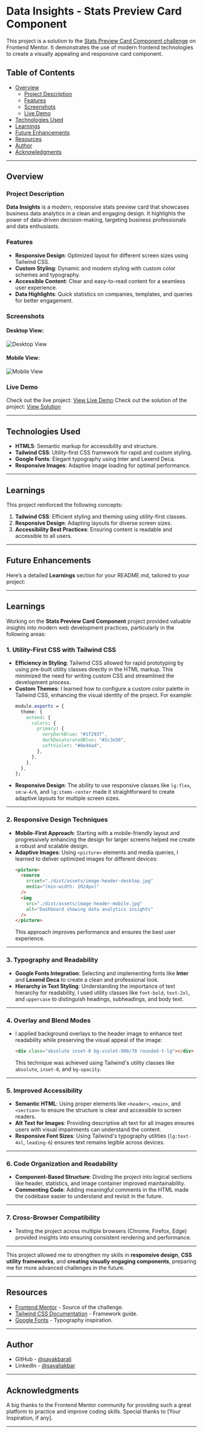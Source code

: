 # Data Insights - Stats Preview Card Component

This project is a solution to the [Stats Preview Card Component challenge](https://www.frontendmentor.io/challenges/stats-preview-card-component-8JqbgoU62) on Frontend Mentor. It demonstrates the use of modern frontend technologies to create a visually appealing and responsive card component.

## Table of Contents

- [Overview](#overview)
  - [Project Description](#project-description)
  - [Features](#features)
  - [Screenshots](#screenshots)
  - [Live Demo](#live-demo)
- [Technologies Used](#technologies-used)
- [Learnings](#learnings)
- [Future Enhancements](#future-enhancements)
- [Resources](#resources)
- [Author](#author)
- [Acknowledgments](#acknowledgments)

---

## Overview

### Project Description

**Data Insights** is a modern, responsive stats preview card that showcases business data analytics in a clean and engaging design. It highlights the power of data-driven decision-making, targeting business professionals and data enthusiasts.

### Features

- **Responsive Design**: Optimized layout for different screen sizes using Tailwind CSS.
- **Custom Styling**: Dynamic and modern styling with custom color schemes and typography.
- **Accessible Content**: Clear and easy-to-read content for a seamless user experience.
- **Data Highlights**: Quick statistics on companies, templates, and queries for better engagement.

### Screenshots

#### Desktop View:

![Desktop View](https://github.com/user-attachments/assets/ccc52c2a-6bc4-4bb8-9545-8caf8a4be5c4)

#### Mobile View:

![Mobile View](https://github.com/user-attachments/assets/84dd61ab-bcb6-41d1-be02-7b8c84051779)

### Live Demo

Check out the live project: [View Live Demo](https://sore-airplane.surge.sh/)
Check out the solution of the project: [View Solution](https://github.com/sayakbarali/netixsol-internship/blob/main/week-01/day-05/stats-preview-card-component-solution/index.html)

---

## Technologies Used

- **HTML5**: Semantic markup for accessibility and structure.
- **Tailwind CSS**: Utility-first CSS framework for rapid and custom styling.
- **Google Fonts**: Elegant typography using Inter and Lexend Deca.
- **Responsive Images**: Adaptive image loading for optimal performance.

---

## Learnings

This project reinforced the following concepts:

1. **Tailwind CSS**: Efficient styling and theming using utility-first classes.
2. **Responsive Design**: Adapting layouts for diverse screen sizes.
3. **Accessibility Best Practices**: Ensuring content is readable and accessible to all users.

---

## Future Enhancements

Here’s a detailed **Learnings** section for your README.md, tailored to your project:

---

## Learnings

Working on the **Stats Preview Card Component** project provided valuable insights into modern web development practices, particularly in the following areas:

### 1. **Utility-First CSS with Tailwind CSS**

- **Efficiency in Styling**: Tailwind CSS allowed for rapid prototyping by using pre-built utility classes directly in the HTML markup. This minimized the need for writing custom CSS and streamlined the development process.
- **Custom Themes**: I learned how to configure a custom color palette in Tailwind CSS, enhancing the visual identity of the project. For example:
  ```css
  module.exports = {
    theme: {
      extend: {
        colors: {
          primary: {
            veryDarkBlue: "#1f2937",
            darkDesaturatedBlue: "#2c3e50",
            softViolet: "#8e44ad",
          },
        },
      },
    },
  };
  ```
- **Responsive Design**: The ability to use responsive classes like `lg:flex`, `sm:w-4/6`, and `lg:items-center` made it straightforward to create adaptive layouts for multiple screen sizes.

---

### 2. **Responsive Design Techniques**

- **Mobile-First Approach**: Starting with a mobile-friendly layout and progressively enhancing the design for larger screens helped me create a robust and scalable design.
- **Adaptive Images**: Using `<picture>` elements and media queries, I learned to deliver optimized images for different devices:
  ```html
  <picture>
    <source
      srcset="./dist/assets/image-header-desktop.jpg"
      media="(min-width: 1024px)"
    />
    <img
      src="./dist/assets/image-header-mobile.jpg"
      alt="Dashboard showing data analytics insights"
    />
  </picture>
  ```
  This approach improves performance and ensures the best user experience.

---

### 3. **Typography and Readability**

- **Google Fonts Integration**: Selecting and implementing fonts like **Inter** and **Lexend Deca** to create a clean and professional look.
- **Hierarchy in Text Styling**: Understanding the importance of text hierarchy for readability, I used utility classes like `font-bold`, `text-2xl`, and `uppercase` to distinguish headings, subheadings, and body text.

---

### 4. **Overlay and Blend Modes**

- I applied background overlays to the header image to enhance text readability while preserving the visual appeal of the image:
  ```html
  <div class="absolute inset-0 bg-violet-900/70 rounded-t-lg"></div>
  ```
  This technique was achieved using Tailwind's utility classes like `absolute`, `inset-0`, and `bg-opacity`.

---

### 5. **Improved Accessibility**

- **Semantic HTML**: Using proper elements like `<header>`, `<main>`, and `<section>` to ensure the structure is clear and accessible to screen readers.
- **Alt Text for Images**: Providing descriptive alt text for all images ensures users with visual impairments can understand the content.
- **Responsive Font Sizes**: Using Tailwind's typography utilities (`lg:text-4xl`, `leading-6`) ensures text remains legible across devices.

---

### 6. **Code Organization and Readability**

- **Component-Based Structure**: Dividing the project into logical sections like header, statistics, and image container improved maintainability.
- **Commenting Code**: Adding meaningful comments in the HTML made the codebase easier to understand and revisit in the future.

---

### 7. **Cross-Browser Compatibility**

- Testing the project across multiple browsers (Chrome, Firefox, Edge) provided insights into ensuring consistent rendering and performance.

---

This project allowed me to strengthen my skills in **responsive design**, **CSS utility frameworks**, and **creating visually engaging components**, preparing me for more advanced challenges in the future.

---

## Resources

- [Frontend Mentor](https://www.frontendmentor.io/) - Source of the challenge.
- [Tailwind CSS Documentation](https://tailwindcss.com/docs) - Framework guide.
- [Google Fonts](https://fonts.google.com/) - Typography inspiration.

---

## Author

- GitHub - [@sayakbarali](https://github.com/sayakbarali)
- LinkedIn - [@sayaliakbar](https://linkedin.com/in/sayaliakbar)

---

## Acknowledgments

A big thanks to the Frontend Mentor community for providing such a great platform to practice and improve coding skills. Special thanks to [Your Inspiration, if any].

---

